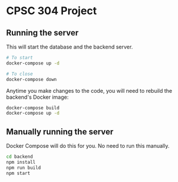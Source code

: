 # CPSC 304 Project

## Running the server

This will start the database and the backend server.

```bash
# To start
docker-compose up -d

# To close
docker-compose down
```

Anytime you make changes to the code, you will need to rebuild the backend's Docker image:

```bash
docker-compose build
docker-compose up -d
```

## Manually running the server

Docker Compose will do this for you. No need to run this manually.

```bash
cd backend
npm install
npm run build
npm start
```
